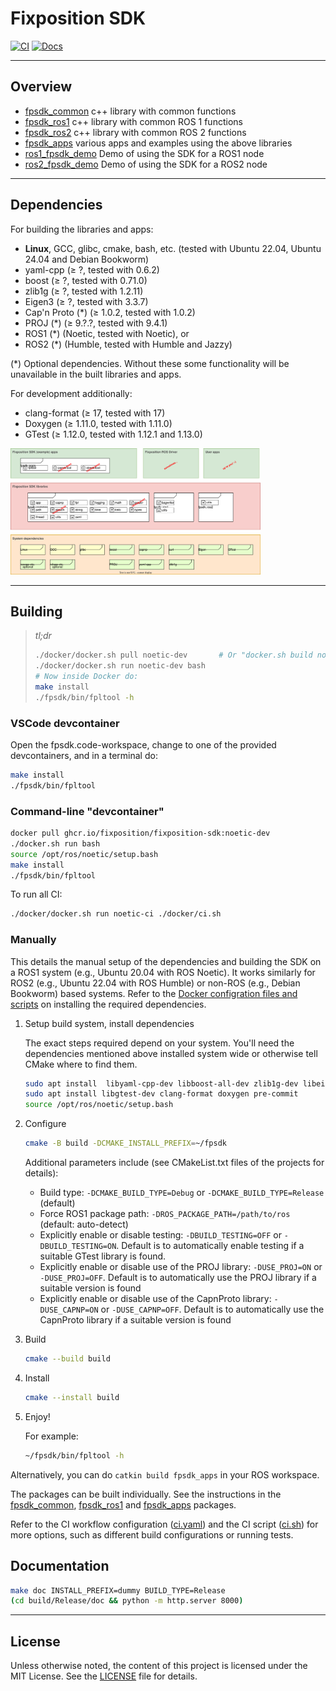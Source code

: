 # Fixposition SDK

[![CI](https://github.com/fixposition/fixposition_utility/actions/workflows/ci.yml/badge.svg)](https://github.com/fixposition/fixposition_utility/actions/workflows/ci.yml)
[![Docs](https://img.shields.io/badge/Documentation-781808)](https://fixposition.github.io/fixposition_utility/fixposition-sdk-docs)

---
## Overview

- [fpsdk_common](../fpsdk_common/README.md) c++ library with common functions
- [fpsdk_ros1](../fpsdk_ros1/README.md) c++ library with common ROS 1 functions
- [fpsdk_ros2](../fpsdk_ros2/README.md) c++ library with common ROS 2 functions
- [fpsdk_apps](../fpsdk_apps/README.md) various apps and examples using the above libraries
- [ros1_fpsdk_demo](../ros1_fpsdk_demo/README.md) Demo of using the SDK for a ROS1 node
- [ros2_fpsdk_demo](../ros2_fpsdk_demo/README.md) Demo of using the SDK for a ROS2 node

---
## Dependencies

For building the libraries and apps:

- **Linux**, GCC, glibc, cmake, bash, etc. (tested with Ubuntu 22.04, Ubuntu 24.04 and Debian Bookworm)
- yaml-cpp        (≥ ?,      tested with 0.6.2)
- boost           (≥ ?,      tested with 0.71.0)
- zlib1g          (≥ ?,      tested with 1.2.11)
- Eigen3          (≥ ?,      tested with 3.3.7)
- Cap'n Proto (*) (≥ 1.0.2,  tested with 1.0.2)
- PROJ        (*) (≥ 9.?.?,  tested with 9.4.1)
- ROS1        (*) (Noetic,   tested with Noetic), or
- ROS2        (*) (Humble,   tested with Humble and Jazzy)

(*) Optional dependencies. Without these some functionality will be unavailable in the built libraries and apps.

For development additionally:

- clang-format (≥ 17, tested with 17)
- Doxygen      (≥ 1.11.0, tested with 1.11.0)
- GTest        (≥ 1.12.0, tested with 1.12.1 and 1.13.0)

<img src="fpsdk-overview.drawio.svg" width="400">

---
## Building

> *tl;dr*
> ```sh
> ./docker/docker.sh pull noetic-dev       # Or "docker.sh build noetic-dev" to build the image locally
> ./docker/docker.sh run noetic-dev bash
> # Now inside Docker do:
> make install
> ./fpsdk/bin/fpltool -h
> ```

### VSCode devcontainer

Open the fpsdk.code-workspace, change to one of the provided devcontainers, and in a terminal do:

```sh
make install
./fpsdk/bin/fpltool
```

### Command-line "devcontainer"

```sh
docker pull ghcr.io/fixposition/fixposition-sdk:noetic-dev
./docker.sh run bash
source /opt/ros/noetic/setup.bash
make install
./fpsdk/bin/fpltool
```

To run all CI:

```sh
./docker/docker.sh run noetic-ci ./docker/ci.sh
```

### Manually

This details the manual setup of the dependencies and building the SDK on a ROS1 system (e.g., Ubuntu 20.04 with ROS
Noetic). It works similarly for ROS2 (e.g., Ubuntu 22.04 with ROS Humble) or non-ROS (e.g., Debian Bookworm) based
systems. Refer to the [Docker configration files and scripts](./docker) on installing the required dependencies.


1. Setup build system, install dependencies

    The exact steps required depend on your system. You'll need the dependencies mentioned above installed system wide
    or otherwise tell CMake where to find them.

    ```sh
    sudo apt install  libyaml-cpp-dev libboost-all-dev zlib1g-dev libeigen3-dev                     # For building...
    sudo apt install libgtest-dev clang-format doxygen pre-commit                                   # For development...
    source /opt/ros/noetic/setup.bash                                                               # If you have ROS1...
    ```

3. Configure

    ```sh
    cmake -B build -DCMAKE_INSTALL_PREFIX=~/fpsdk
    ```

    Additional parameters include (see CMakeList.txt files of the projects for details):

    - Build type: `-DCMAKE_BUILD_TYPE=Debug` or `-DCMAKE_BUILD_TYPE=Release` (default)
    - Force ROS1 package path: `-DROS_PACKAGE_PATH=/path/to/ros` (default: auto-detect)
    - Explicitly enable or disable testing: `-DBUILD_TESTING=OFF` or `-DBUILD_TESTING=ON`. Default is to automatically
      enable testing if a suitable GTest library is found.
    - Explicitly enable or disable use of the PROJ library: `-DUSE_PROJ=ON` or `-DUSE_PROJ=OFF`. Default is to
      automatically use the PROJ library if a suitable version is found
    - Explicitly enable or disable use of the CapnProto library: `-DUSE_CAPNP=ON` or `-DUSE_CAPNP=OFF`. Default is to
      automatically use the CapnProto library if a suitable version is found

4. Build

    ```sh
    cmake --build build
    ```

5. Install

    ```sh
    cmake --install build
    ```

6. Enjoy!

    For example:

    ```sh
    ~/fpsdk/bin/fpltool -h
    ```

Alternatively, you can do `catkin build fpsdk_apps` in your ROS workspace.

The packages can be built individually. See the instructions in the [fpsdk_common](fpsdk_common/README.md),
[fpsdk_ros1](fpsdk_ros1/README.md) and [fpsdk_apps](fpsdk_apps/README.md) packages.

Refer to the CI workflow configuration ([ci.yaml](./.github/workflows/ci.yml)) and the CI script
([ci.sh](./docker/ci.sh)) for more options, such as different build configurations or running tests.


## Documentation

```sh
make doc INSTALL_PREFIX=dummy BUILD_TYPE=Release
(cd build/Release/doc && python -m http.server 8000)
```

---
## License

Unless otherwise noted, the content of this project is licensed under the MIT License.
See the [LICENSE](LICENSE) file for details.
